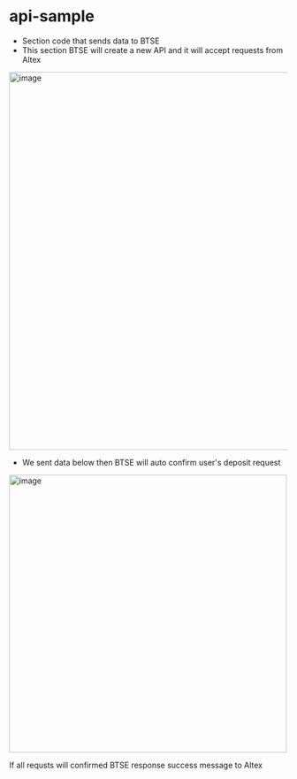 # api-sample

- Section code that sends data to BTSE
- This section BTSE will create a new API and it will accept requests from Altex 
<img width="683" alt="image" src="https://github.com/yeltu/api-sample/assets/160451914/9c4704ff-294a-46cd-9ae9-c7185269b87d">

- We sent data below then BTSE will auto confirm user's deposit request
<img width="502" alt="image" src="https://github.com/yeltu/api-sample/assets/160451914/1367ac40-050b-4d9d-a188-1c9f04ca4bc9">

If all requsts will confirmed BTSE response success message to Altex
